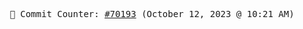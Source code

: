<p align="center">
    <samp>
        📮 Commit Counter: <a href="https://github.com/Javascript-void0/Javascript-void0/commits/main">#70193</a> (October 12, 2023 @ 10:21 AM)
    </samp>
</p>